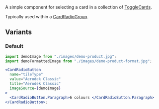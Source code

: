 A simple component for selecting a card in a collection of [ToggleCards](http://localhost:6060/#/ToggleCard).

Typically used within a [CardRadioGroup](http://localhost:6060/#/CardRadioGroup).

## Variants

### Default

```jsx
import demoImage from "./images/demo-product.jpg";
import demoFormattedImage from "./images/demo-product-format.jpg";

<CardRadioButton
  name="tileType"
  value="Aerodek Classic"
  title="Aerodek Classic"
  imageSource={demoImage}
>
  <CardRadioButton.Paragraph>6 colours </CardRadioButton.Paragraph>
</CardRadioButton>;
```
